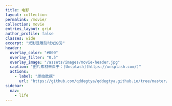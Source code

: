 ```yaml
---
title: 电影
layout: collection
permalink: /movie/
collection: movie
entries_layout: grid
author_profile: false
classes: wide
excerpt: "光影是雕刻时光的刃"
header:
  overlay_color: "#000"
  overlay_filter: "0.5"
  overlay_image: "/assets/images/movie-header.jpg"
  caption: "图片素材来自于：[Unsplash](https://unsplash.com/)"
  actions:
    - label: "原始数据"
      url: "https://github.com/qddegtya/qddegtya.github.io/tree/master/_movie"
sidebar:
  nav:
    - life
---
```

